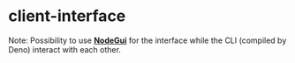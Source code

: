 # client-interface

Note: Possibility to use <a href="https://docs.nodegui.org/"><b>NodeGui</b></a> for the interface while the CLI (compiled by Deno) interact with each other.
